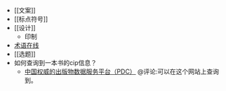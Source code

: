 - [[文案]]
- [[标点符号]]
- [[设计]]
    - 印制
- [术语在线](https://www.termonline.cn/index)
- [[选题]]
- 如何查询到一本书的cip信息？
    - [中国权威的出版物数据服务平台（PDC）](https://pdc.capub.cn/) @评论:可以在这个网站上查询到。
